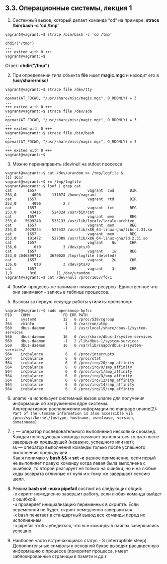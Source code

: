 ## 3.3. Операционные системы, лекция 1

1. Системный вызов, который делает команда “cd” на примере: 
**strace /bin/bash -c 'cd /tmp'** <br>

````
vagrant@vagrant:~$ strace /bin/bash -c 'cd /tmp'   
...  
chdir("/tmp")  
...  
+++ exited with 0 +++  
vagrant@vagrant:~$
```` 

Ответ:  **chdir("/tmp")**

2. При определении типа объекта **file** ищет **magic.mgc** и находит его  в **/usr/share/misc/**
```
vagrant@vagrant:~$ strace file /dev/tty  
...  
openat(AT_FDCWD, "/usr/share/misc/magic.mgc", O_RDONLY) = 3  
...  
+++ exited with 0 +++  
vagrant@vagrant:~$ strace file /dev/sda  
...  
openat(AT_FDCWD, "/usr/share/misc/magic.mgc", O_RDONLY) = 3  
...  
+++ exited with 0 +++  
vagrant@vagrant:~$ strace file /bin/bash  
...  
openat(AT_FDCWD, "/usr/share/misc/magic.mgc", O_RDONLY) = 3  
...  
+++ exited with 0 +++  
vagrant@vagrant:~$
```
3. Можно перенаправить /dev/null на stdout просесса  
```
vagrant@vagrant:~$ cat /dev/urandom >> /tmp/logfile &
[1] 1657
vagrant@vagrant:~$ rm /tmp/logfile
vagrant@vagrant:~$ lsof | grep cat
cat       1657                       vagrant  cwd       DIR              253,0       4096     131074 /home/vagrant
cat       1657                       vagrant  rtd       DIR              253,0       4096          2 /
cat       1657                       vagrant  txt       REG              253,0      43416     524324 /usr/bin/cat
cat       1657                       vagrant  mem       REG              253,0    5699248     535133 /usr/lib/locale/locale-archive
cat       1657                       vagrant  mem       REG              253,0    2029224     527432 /usr/lib/x86_64-linux-gnu/libc-2.31.so
cat       1657                       vagrant  mem       REG              253,0     191472     527389 /usr/lib/x86_64-linux-gnu/ld-2.31.so
cat       1657                       vagrant    0u      CHR              136,0        0t0          3 /dev/pts/0
cat       1657                       vagrant    1w      REG              253,0 3046899712    3670028 /tmp/logfile (deleted)
cat       1657                       vagrant    2u      CHR              136,0        0t0          3 /dev/pts/0
cat       1657                       vagrant    3r      CHR                1,9        0t0         11 /dev/urandom
vagrant@vagrant:~$ cat /dev/null /proc/1657/fd/1  
```

4. Зомби-процессы не занимают никакие ресурсы. Единственное что они занимают - запись в таблице процессов.    
  

5. Вызовы за первую секунду работы утилиты opensnoop:  
```
vagrant@vagrant:~$ sudo opensnoop-bpfcc
PID    COMM               FD ERR PATH
1      systemd            12   0 /proc/538/cgroup
764    vminfo              4   0 /var/run/utmp
560    dbus-daemon        -1   2 /usr/local/share/dbus-1/system-services
560    dbus-daemon        16   0 /usr/share/dbus-1/system-services
560    dbus-daemon        -1   2 /lib/dbus-1/system-services
560    dbus-daemon        16   0 /var/lib/snapd/dbus-1/system-services/
564    irqbalance          6   0 /proc/interrupts
564    irqbalance          6   0 /proc/stat
564    irqbalance          6   0 /proc/irq/20/smp_affinity
564    irqbalance          6   0 /proc/irq/0/smp_affinity
564    irqbalance          6   0 /proc/irq/1/smp_affinity
564    irqbalance          6   0 /proc/irq/8/smp_affinity
564    irqbalance          6   0 /proc/irq/12/smp_affinity
564    irqbalance          6   0 /proc/irq/14/smp_affinity
564    irqbalance          6   0 /proc/irq/15/smp_affinity  
```  

6. uname -a использует системный вызов uname для получения информации об загруженном ядре системы.  
Альтернативное расположение информации по manpage uname(2):  
`Part of the utsname information is also accessible via /proc/sys/kernel/{ostype, hostname, osrelease, version, domainname}.`  


7. `;` — оператор последовательного выполнения нескольких команд. Каждая последующая команда начинает выполняться только после завершения предыдущей (неважно, успешного или нет);  
`&&` — оператор выполнения команды только после успешного выполнения предыдущей.  
Как я понимаю у **bash &&** и **set -e** разное применение, если перый не выполняет правую команду когда левая была выполнена с ошибкой, то второй реагирует не только на ошибки, но и на любые коды возврата отличные от нуля и к тому же завершает сессию шелл.  


8. Режим **bash set -euxo pipefail** состоит из следующих опций:  
-e скрипт немедленно завершит работу, если любая команда выйдет с ошибкой.  
-u проверяет инициализацию переменных в скрипте. Если переменной не будет, скрипт немедленно завершиться.    
-x bash печатает в стандартный вывод все команды перед их исполнением.  
-o pipefail чтобы убедиться, что все команды в пайпах завершились успешно.  
  

9. Наиболее часто встречающийся статус - S (interruptible sleep).  
Дополнительные символы к основной букве выводят расширенную информацию о процессе (приоритет процесса, имеет заблокированные страницы в памяти и др.) 

